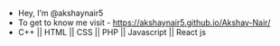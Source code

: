- Hey, I’m @akshaynair5 
- To get to know me visit - https://akshaynair5.github.io/Akshay-Nair/
- C++ || HTML || CSS || PHP || Javascript || React js

<!---
akshaynair5/akshaynair5 is a ✨ special ✨ repository because its `README.md` (this file) appears on your GitHub profile.
You can click the Preview link to take a look at your changes.
--->
